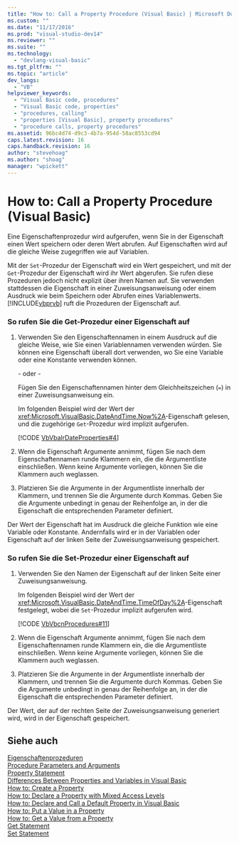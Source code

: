 ```yaml
---
title: "How to: Call a Property Procedure (Visual Basic) | Microsoft Docs"
ms.custom: ""
ms.date: "11/17/2016"
ms.prod: "visual-studio-dev14"
ms.reviewer: ""
ms.suite: ""
ms.technology: 
  - "devlang-visual-basic"
ms.tgt_pltfrm: ""
ms.topic: "article"
dev_langs: 
  - "VB"
helpviewer_keywords: 
  - "Visual Basic code, procedures"
  - "Visual Basic code, properties"
  - "procedures, calling"
  - "properties [Visual Basic], property procedures"
  - "procedure calls, property procedures"
ms.assetid: 96bc4d74-d9c3-4b7a-954d-58ac8553cd94
caps.latest.revision: 16
caps.handback.revision: 16
author: "stevehoag"
ms.author: "shoag"
manager: "wpickett"
---
```

# How to: Call a Property Procedure (Visual Basic)
Eine Eigenschaftenprozedur wird aufgerufen, wenn Sie in der Eigenschaft einen Wert speichern oder deren Wert abrufen.  Auf Eigenschaften wird auf die gleiche Weise zugegriffen wie auf Variablen.  
  
 Mit der `Set`\-Prozedur der Eigenschaft wird ein Wert gespeichert, und mit der `Get`\-Prozedur der Eigenschaft wird ihr Wert abgerufen.  Sie rufen diese Prozeduren jedoch nicht explizit über ihren Namen auf.  Sie verwenden stattdessen die Eigenschaft in einer Zuweisungsanweisung oder einem Ausdruck wie beim Speichern oder Abrufen eines Variablenwerts.  [!INCLUDE[vbprvb](../../../../csharp/programming-guide/concepts/linq/includes/vbprvb_md.md)] ruft die Prozeduren der Eigenschaft auf.  
  
### So rufen Sie die Get\-Prozedur einer Eigenschaft auf  
  
1.  Verwenden Sie den Eigenschaftennamen in einem Ausdruck auf die gleiche Weise, wie Sie einen Variablennamen verwenden würden.  Sie können eine Eigenschaft überall dort verwenden, wo Sie eine Variable oder eine Konstante verwenden können.  
  
     \- oder \-  
  
     Fügen Sie den Eigenschaftennamen hinter dem Gleichheitszeichen \(`=`\) in einer Zuweisungsanweisung ein.  
  
     Im folgenden Beispiel wird der Wert der <xref:Microsoft.VisualBasic.DateAndTime.Now%2A>\-Eigenschaft gelesen, und die zugehörige `Get`\-Prozedur wird implizit aufgerufen.  
  
     [!CODE [VbVbalrDateProperties#4](../CodeSnippet/VS_Snippets_VBCSharp/VbVbalrDateProperties#4)]  
  
2.  Wenn die Eigenschaft Argumente annimmt, fügen Sie nach dem Eigenschaftennamen runde Klammern ein, die die Argumentliste einschließen.  Wenn keine Argumente vorliegen, können Sie die Klammern auch weglassen.  
  
3.  Platzieren Sie die Argumente in der Argumentliste innerhalb der Klammern, und trennen Sie die Argumente durch Kommas.  Geben Sie die Argumente unbedingt in genau der Reihenfolge an, in der die Eigenschaft die entsprechenden Parameter definiert.  
  
 Der Wert der Eigenschaft hat im Ausdruck die gleiche Funktion wie eine Variable oder Konstante. Andernfalls wird er in der Variablen oder Eigenschaft auf der linken Seite der Zuweisungsanweisung gespeichert.  
  
### So rufen Sie die Set\-Prozedur einer Eigenschaft auf  
  
1.  Verwenden Sie den Namen der Eigenschaft auf der linken Seite einer Zuweisungsanweisung.  
  
     Im folgenden Beispiel wird der Wert der <xref:Microsoft.VisualBasic.DateAndTime.TimeOfDay%2A>\-Eigenschaft festgelegt, wobei die `Set`\-Prozedur implizit aufgerufen wird.  
  
     [!CODE [VbVbcnProcedures#11](../CodeSnippet/VS_Snippets_VBCSharp/VbVbcnProcedures#11)]  
  
2.  Wenn die Eigenschaft Argumente annimmt, fügen Sie nach dem Eigenschaftennamen runde Klammern ein, die die Argumentliste einschließen.  Wenn keine Argumente vorliegen, können Sie die Klammern auch weglassen.  
  
3.  Platzieren Sie die Argumente in der Argumentliste innerhalb der Klammern, und trennen Sie die Argumente durch Kommas.  Geben Sie die Argumente unbedingt in genau der Reihenfolge an, in der die Eigenschaft die entsprechenden Parameter definiert.  
  
 Der Wert, der auf der rechten Seite der Zuweisungsanweisung generiert wird, wird in der Eigenschaft gespeichert.  
  
## Siehe auch  
 [Eigenschaftenprozeduren](../../../../visual-basic/programming-guide/language-features/procedures/property-procedures.md)   
 [Procedure Parameters and Arguments](../../../../visual-basic/programming-guide/language-features/procedures/procedure-parameters-and-arguments.md)   
 [Property Statement](../../../../visual-basic/language-reference/statements/property-statement.md)   
 [Differences Between Properties and Variables in Visual Basic](../../../../visual-basic/programming-guide/language-features/procedures/differences-between-properties-and-variables.md)   
 [How to: Create a Property](../../../../visual-basic/programming-guide/language-features/procedures/how-to-create-a-property.md)   
 [How to: Declare a Property with Mixed Access Levels](../../../../visual-basic/programming-guide/language-features/procedures/how-to-declare-a-property-with-mixed-access-levels.md)   
 [How to: Declare and Call a Default Property in Visual Basic](../../../../visual-basic/programming-guide/language-features/procedures/how-to-declare-and-call-a-default-property.md)   
 [How to: Put a Value in a Property](../../../../visual-basic/programming-guide/language-features/procedures/how-to-put-a-value-in-a-property.md)   
 [How to: Get a Value from a Property](../../../../visual-basic/programming-guide/language-features/procedures/how-to-get-a-value-from-a-property.md)   
 [Get Statement](../../../../visual-basic/language-reference/statements/get-statement.md)   
 [Set Statement](../../../../visual-basic/language-reference/statements/set-statement.md)